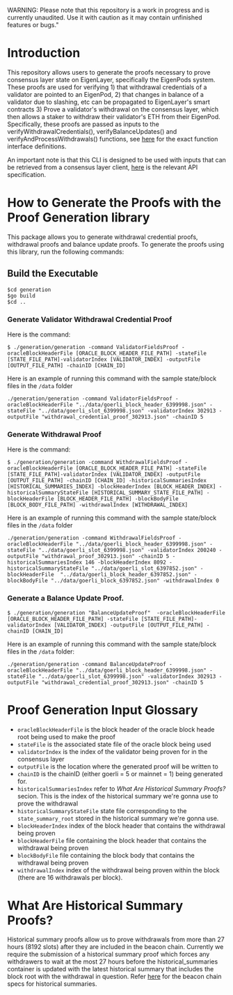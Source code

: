 WARNING: Please note that this repository is a work in progress and is currently unaudited. Use it with caution as it may contain unfinished features or bugs."
# Introduction
This repository allows users to generate the proofs necessary to prove consensus layer state on EigenLayer, specifically the EigenPods system.  These proofs are used for verifying 1) that withdrawal credentials of a validator are pointed to an EigenPod, 2) that changes in balance of a validator due to slashing, etc can be propagated to EigenLayer's smart contracts 3) Prove a validator's withdrawal on the consensus layer, which then allows a staker to withdraw their validator's ETH from their EigenPod. Specifically, these proofs are passed as inputs to the verifyWithdrawalCredentials(), verifyBalanceUpdates() and verifyAndProcessWithdrawals() functions, see [here](https://github.com/Layr-Labs/eigenlayer-contracts/blob/master/src/contracts/interfaces/IEigenPod.sol) for the exact function interface definitions.

An important note is that this CLI is designed to be used with inputs that can be retrieved from a consensus layer client, [here](https://ethereum.github.io/beacon-APIs/) is the relevant API specification.


# How to Generate the Proofs with the Proof Generation library
This package allows you to generate withdrawal credential proofs, withdrawal proofs and balance update proofs. To generate the proofs using this library, run the following commands:

## Build the Executable

```
$cd generation
$go build
$cd ..
```

### Generate Validator Withdrawal Credential Proof
Here is the command:
```
$ ./generation/generation -command ValidatorFieldsProof -oracleBlockHeaderFile [ORACLE_BLOCK_HEADER_FILE_PATH] -stateFile [STATE_FILE_PATH]-validatorIndex [VALIDATOR_INDEX] -outputFile [OUTPUT_FILE_PATH] -chainID [CHAIN_ID]
```
Here is an example of running this command with the sample state/block files in the `/data` folder
```
./generation/generation -command ValidatorFieldsProof -oracleBlockHeaderFile "../data/goerli_block_header_6399998.json" -stateFile "../data/goerli_slot_6399998.json" -validatorIndex 302913 -outputFile "withdrawal_credential_proof_302913.json" -chainID 5
```
### Generate Withdrawal Proof
Here is the command:
```
$ ./generation/generation -command WithdrawalFieldsProof -oracleBlockHeaderFile [ORACLE_BLOCK_HEADER_FILE_PATH] -stateFile [STATE_FILE_PATH]-validatorIndex [VALIDATOR_INDEX] -outputFile [OUTPUT_FILE_PATH] -chainID [CHAIN_ID] -historicalSummariesIndex [HISTORICAL_SUMMARIES_INDEX] -blockHeaderIndex [BLOCK_HEADER_INDEX] -historicalSummaryStateFile [HISTORICAL_SUMMARY_STATE_FILE_PATH] -blockHeaderFile [BLOCK_HEADER_FILE_PATH] -blockBodyFile [BLOCK_BODY_FILE_PATH] -withdrawalIndex [WITHDRAWAL_INDEX]
```
Here is an example of running this command with the sample state/block files in the `/data` folder

```
./generation/generation -command WithdrawalFieldsProof -oracleBlockHeaderFile "../data/goerli_block_header_6399998.json" -stateFile "../data/goerli_slot_6399998.json" -validatorIndex 200240 -outputFile "withdrawal_proof_302913.json" -chainID 5 -historicalSummariesIndex 146 -blockHeaderIndex 8092 -historicalSummaryStateFile "../data/goerli_slot_6397852.json" -blockHeaderFile  "../data/goerli_block_header_6397852.json" -blockBodyFile "../data/goerli_block_6397852.json" -withdrawalIndex 0
```

### Generate a Balance Update Proof.  
```
$ ./generation/generation "BalanceUpdateProof"  -oracleBlockHeaderFile [ORACLE_BLOCK_HEADER_FILE_PATH] -stateFile [STATE_FILE_PATH]-validatorIndex [VALIDATOR_INDEX] -outputFile [OUTPUT_FILE_PATH] -chainID [CHAIN_ID]
```
Here is an example of running this command with the sample state/block files in the `/data` folder:
```
./generation/generation -command BalanceUpdateProof -oracleBlockHeaderFile "../data/goerli_block_header_6399998.json" -stateFile "../data/goerli_slot_6399998.json" -validatorIndex 302913 -outputFile "withdrawal_credential_proof_302913.json" -chainID 5
```

# Proof Generation Input Glossary
- `oracleBlockHeaderFile` is the block header of the oracle block heade root being used to make the proof
- `stateFile` is the associated state file of the oracle block being used
- `validatorIndex` is the index of the validator being proven for in the consensus layer
- `outputFile` is the location where the generated proof will be written to
- `chainID` is the chainID (either goerli = 5 or mainnet = 1) being generated for.
- `historicalSummariesIndex` refer to *What Are Historical Summary Proofs?* secion.  This is the index of the historical summary we're gonna use to prove the withdrawal
- `historicalSummaryStateFile` state file corresponding to the `state_summary_root` stored in the historical summary we're gonna use.
- `blockHeaderIndex` index of the block header that contains the withdrawal being proven
- `blockHeaderFile` file containing the block header that contains the withdrawal being proven
- `blockBodyFile` file containing the block body that contains the withdrawal being proven
- `withdrawalIndex` index of the withdrawal being proven within the block (there are 16 withdrawals per block).



# What Are Historical Summary Proofs?
Historical summary proofs allow us to prove withdrawals from more than 27 hours (8192 slots) after they are included in the beacon chain. Currently we require the submission of a historical summary proof which forces any withdrawers to wait at the most 27 hours before the historical_summaries container is updated with the latest historical summary that includes the block root with the withdrawal in question.  Refer [here](https://github.com/ethereum/consensus-specs/blob/dev/specs/capella/beacon-chain.md#historicalsummary) for the beacon chain specs for historical summaries. 





